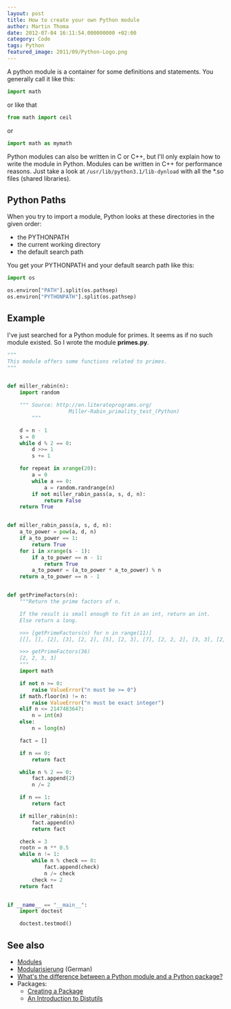 ```yaml
---
layout: post
title: How to create your own Python module
author: Martin Thoma
date: 2012-07-04 16:11:54.000000000 +02:00
category: Code
tags: Python
featured_image: 2011/09/Python-Logo.png
---
```

A python module is a container for some definitions and statements. You generally call it like this:
```python
import math
```
or like that
```python
from math import ceil
```
or
```python
import math as mymath
```

Python modules can also be written in C or C++, but I'll only explain how to write the module in Python. Modules can be written in C++ for performance reasons. Just take a look at <code>/usr/lib/python3.1/lib-dynload</code> with all the *.so files (shared libraries).

<h2>Python Paths</h2>
When you try to import a module, Python looks at these directories in the given order:
<ul>
  <li>the PYTHONPATH</li>
  <li>the current working directory</li>
  <li>the default search path</li>
</ul>

You get your PYTHONPATH and your default search path like this:
```python
import os

os.environ["PATH"].split(os.pathsep)
os.environ["PYTHONPATH"].split(os.pathsep)
```

<h2>Example</h2>
I've just searched for a Python module for primes. It seems as if no such module existed. So I wrote the module <strong>primes.py</strong>.

```python
"""
This module offers some functions related to primes.
"""


def miller_rabin(n):
    import random

    """ Source: http://en.literateprograms.org/
                    Miller-Rabin_primality_test_(Python)
        """

    d = n - 1
    s = 0
    while d % 2 == 0:
        d >>= 1
        s += 1

    for repeat in xrange(20):
        a = 0
        while a == 0:
            a = random.randrange(n)
        if not miller_rabin_pass(a, s, d, n):
            return False
    return True


def miller_rabin_pass(a, s, d, n):
    a_to_power = pow(a, d, n)
    if a_to_power == 1:
        return True
    for i in xrange(s - 1):
        if a_to_power == n - 1:
            return True
        a_to_power = (a_to_power * a_to_power) % n
    return a_to_power == n - 1


def getPrimeFactors(n):
    """Return the prime factors of n.

    If the result is small enough to fit in an int, return an int.
    Else return a long.

    >>> [getPrimeFactors(n) for n in range(11)]
    [[], [], [2], [3], [2, 2], [5], [2, 3], [7], [2, 2, 2], [3, 3], [2, 5]]

    >>> getPrimeFactors(36)
    [2, 2, 3, 3]
    """
    import math

    if not n >= 0:
        raise ValueError("n must be >= 0")
    if math.floor(n) != n:
        raise ValueError("n must be exact integer")
    elif n <= 2147483647:
        n = int(n)
    else:
        n = long(n)

    fact = []

    if n == 0:
        return fact

    while n % 2 == 0:
        fact.append(2)
        n /= 2

    if n == 1:
        return fact

    if miller_rabin(n):
        fact.append(n)
        return fact

    check = 3
    rootn = n ** 0.5
    while n != 1:
        while n % check == 0:
            fact.append(check)
            n /= check
        check += 2
    return fact


if __name__ == "__main__":
    import doctest

    doctest.testmod()
```

<h2>See also</h2>
<ul>
  <li><a href="http://docs.python.org/tutorial/modules.html">Modules</a></li>
  <li><a href="http://www.python-kurs.eu/modularisierung.php">Modularisierung</a> (German)</li>
  <li><a href="http://stackoverflow.com/q/7948494/562769">What's the difference between a Python module and a Python package?</a></li>
  <li>Packages:
      <ul>
          <li><a href="http://guide.python-distribute.org/creation.html">Creating a Package</a></li>
          <li><a href="http://docs.python.org/distutils/introduction.html">An Introduction to Distutils</a></li>
      </ul>
  </li>
</ul>
